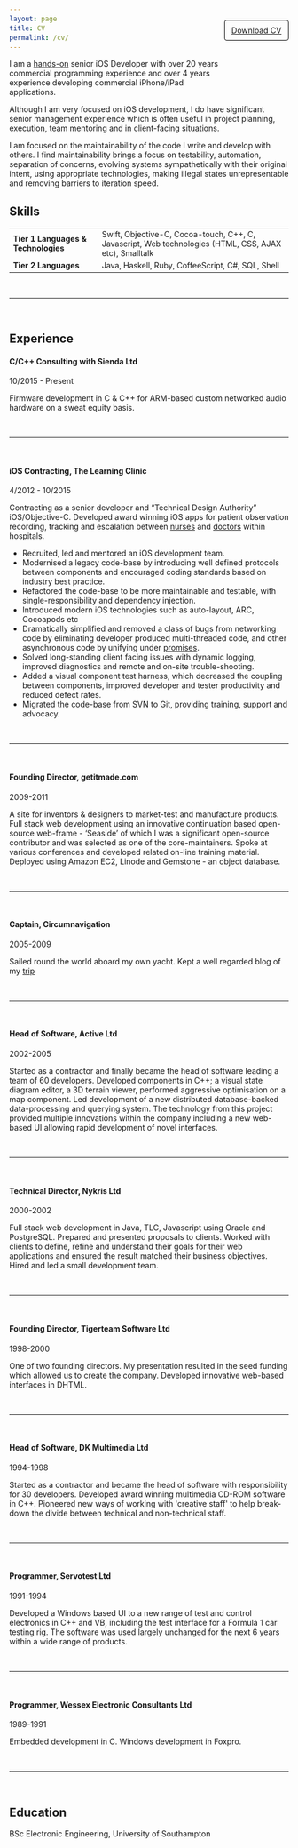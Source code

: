 ```yaml
---
layout: page
title: CV
permalink: /cv/
---
```


<div style="float:right; line-height:23px; border: 1px solid black; border-radius: 4px; padding: 6px 12px; top:-70px; position: relative"><a href="\files\Nick-Ager-CV-2-2016.pdf">Download CV</a></div>

I am a <a href="#github-contributions" rel="leanModal">hands-on</a> senior iOS Developer with over 20 years commercial programming experience and over 4 years experience developing commercial iPhone/iPad applications.

Although I am very focused on iOS development, I do have significant senior management experience which is often useful in project planning, execution, team mentoring and in client-facing situations.

I am focused on the maintainability of the code I write and develop with others. I find maintainability brings a focus on testability, automation, separation of concerns, evolving systems sympathetically with their original intent, using appropriate technologies, making illegal states unrepresentable and removing barriers to iteration speed.

## Skills

<table>
<tr><td><strong>Tier 1 Languages & Technologies</strong></td><td>Swift, Objective-C, Cocoa-touch, C++, C, Javascript, Web technologies (HTML, CSS, AJAX etc), Smalltalk</td></tr>
<tr><td><strong>Tier 2 Languages</strong></td><td>Java, Haskell, Ruby, CoffeeScript, C#, SQL, Shell</td></tr>
</table>

<br />

---  

<br />

## Experience



#### C/C++ Consulting with Sienda Ltd
10/2015 - Present

Firmware development in C & C++ for ARM-based custom networked audio hardware on a sweat equity basis.  

<br />

---  

<br />

#### iOS Contracting, The Learning Clinic
4/2012 - 10/2015

Contracting as a senior developer and “Technical Design Authority” iOS/Objective-C. Developed award winning iOS apps for patient observation recording, tracking and escalation between <a href="#vitalpac-nurse" rel="leanModal">nurses</a> and <a href="#vitalpac-doctor" rel="leanModal">doctors</a> within hospitals.

* Recruited, led and mentored an iOS development team.
* Modernised a legacy code-base by introducing well defined protocols between components and encouraged coding standards based on industry best practice.
* Refactored the code-base to be more maintainable and testable, with single-responsibility and dependency injection.
* Introduced modern iOS technologies such as auto-layout, ARC, Cocoapods etc
* Dramatically simplified and removed a class of bugs from networking code by eliminating developer produced multi-threaded code, and other asynchronous code by unifying under [promises](https://promisesaplus.com).
* Solved long-standing client facing issues with dynamic logging, improved diagnostics and remote and on-site trouble-shooting.
* Added a visual component test harness, which decreased the coupling between components, improved developer and tester productivity and reduced defect rates.
* Migrated the code-base from SVN to Git, providing training, support and advocacy.

<br />

---  

<br />


#### Founding Director, getitmade.com
2009-2011

A site for inventors & designers to market-test and manufacture products. Full stack web development using an innovative continuation based open-source web-frame - ‘Seaside’ of which I was a significant open-source contributor and was selected as one of the core-maintainers. Spoke at various conferences and developed related on-line training material. Deployed using Amazon EC2, Linode and Gemstone - an object database.

<br />

---  

<br />

#### Captain, Circumnavigation
2005-2009

Sailed round the world aboard my own yacht. Kept a well regarded blog of my [trip](http://kikasailing.blogspot.com)

<br />

---  

<br />

#### Head of Software, Active Ltd
2002-2005

Started as a contractor and finally became the head of software leading a team of 60 developers. Developed components in C++; a visual state diagram editor, a 3D terrain viewer, performed aggressive optimisation on a map component. Led development of a new distributed database-backed data-processing and querying system. The technology from this project provided multiple innovations within the company including a new web-based UI allowing rapid development of novel interfaces.

<br />

---  

<br />

#### Technical Director, Nykris Ltd
2000-2002

Full stack web development in Java, TLC, Javascript using Oracle and PostgreSQL. Prepared and presented proposals to clients. Worked with clients to define, refine and understand their goals for their web applications and ensured the result matched their business objectives. Hired and led a small development team.

<br />

---  

<br />

#### Founding Director, Tigerteam Software Ltd
1998-2000

One of two founding directors. My presentation resulted in the seed funding which allowed us to create the company. Developed innovative web-based interfaces in DHTML.

<br />

---  

<br />

#### Head of Software, DK Multimedia Ltd
1994-1998

Started as a contractor and became the head of software with responsibility for 30 developers. Developed award winning multimedia CD-ROM software in C++.  Pioneered new ways of working with 'creative staff' to help break-down the divide between technical and non-technical staff.

<br />

---  

<br />

#### Programmer, Servotest Ltd
1991-1994

Developed a Windows based UI to a new range of test and control electronics in C++ and VB, including the test interface for a Formula 1 car testing rig.  The software was used largely unchanged for the next 6 years within a wide range of products.

<br />

---  

<br />

#### Programmer, Wessex Electronic Consultants Ltd
1989-1991

Embedded development in C. Windows development in Foxpro.

<br />

---  

<br />

## Education
BSc Electronic Engineering, University of Southampton

<script type="text/javascript" src="http://ajax.googleapis.com/ajax/libs/jquery/1.6.1/jquery.min.js"></script>
<script type="text/javascript" src="/files/jquery.leanModal.min.js"></script>

<div id="github-contributions" style="display:none">
  <div style="background-color:white">
  <br />
  <p style="text-align:center">My Github commits while at TLC</p>
  <img src="\images\CV\githubContributions.png" style="width:800px;height:527px;" alt="Github contributions" />
  </div>
</div>

<div id="vitalpac-doctor" style="display:none">
  <div style="background-color:white">
  <br />
  <p style="text-align:center">VitalPAC Doctor iPad</p>
  <img src="\images\VitalPAC-images\vitalpacDoctor.jpg" style="width:800px;height:450px;" alt="VitalPAC Doctor" />
  </div>
</div>

<div id="vitalpac-nurse" style="display:none">
  <div style="background-color:white">
  <br />
  <p style="text-align:center">VitalPAC Nurse</p>
  <img src="\images\VitalPAC-images\Nurse.png" style="width:258px;height:450px;" alt="VitalPAC Nurse" />
  </div>
</div>


<script type="text/javascript">
			$(function() {
    			$('a[rel*=leanModal]').leanModal({ top : 200, closeButton: ".modal_close" });		
			});
</script>

